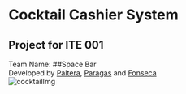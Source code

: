 # Cocktail Cashier System
Project for ITE 001
---
Team Name:
##Space Bar  
Developed by [Paltera], [Paragas] and [Fonseca]  
![cocktailImg](https://images.all-free-download.com/images/graphiclarge/cocktail_of_highdefinition_picture_five_166470.jpg)

[Paltera]: https://github.com/TokenSlot
[Fonseca]: https://github.com/iashiarii
[Paragas]: https://github.com/owel123
